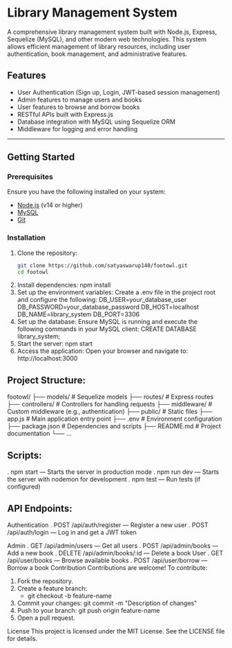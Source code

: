 # Library Management System

A comprehensive library management system built with Node.js, Express, Sequelize (MySQL), and other modern web technologies. This system allows efficient management of library resources, including user authentication, book management, and administrative features.

## Features

- User Authentication (Sign up, Login, JWT-based session management)
- Admin features to manage users and books
- User features to browse and borrow books
- RESTful APIs built with Express.js
- Database integration with MySQL using Sequelize ORM
- Middleware for logging and error handling

---

## Getting Started

### Prerequisites

Ensure you have the following installed on your system:

- [Node.js](https://nodejs.org/) (v14 or higher)
- [MySQL](https://dev.mysql.com/downloads/)
- [Git](https://git-scm.com/)

### Installation

1. Clone the repository:
   ```bash
   git clone https://github.com/satyaswarup140/footowl.git
   cd footowl
2. Install dependencies:
   npm install
3. Set up the environment variables: Create a .env file in the project root and configure the following:
   DB_USER=your_database_user
   DB_PASSWORD=your_database_password
   DB_HOST=localhost
   DB_NAME=library_system
   DB_PORT=3306
4. Set up the database: Ensure MySQL is running and execute the following commands in your MySQL client:
   CREATE DATABASE library_system;
5. Start the server:
   npm start
6. Access the application: Open your browser and navigate to:
   http://localhost:3000
   
## Project Structure:
footowl/
├── models/            # Sequelize models
├── routes/            # Express routes
├── controllers/       # Controllers for handling requests
├── middleware/        # Custom middleware (e.g., authentication)
├── public/            # Static files
├── app.js             # Main application entry point
├── .env               # Environment configuration
├── package.json       # Dependencies and scripts
├── README.md          # Project documentation
└── ...
## Scripts:
. npm start — Starts the server in production mode
. npm run dev — Starts the server with nodemon for development
. npm test — Run tests (if configured)
## API Endpoints:
Authentication
. POST /api/auth/register — Register a new user
. POST /api/auth/login — Log in and get a JWT token

Admin
. GET /api/admin/users — Get all users
. POST /api/admin/books — Add a new book
. DELETE /api/admin/books/:id — Delete a book
User
. GET /api/user/books — Browse available books
. POST /api/user/borrow — Borrow a book
Contribution
Contributions are welcome! To contribute:
1. Fork the repository.
2. Create a feature branch:
   - git checkout -b feature-name
3. Commit your changes:
   git commit -m "Description of changes"
4. Push to your branch:
   git push origin feature-name
5. Open a pull request.

License
This project is licensed under the MIT License. See the LICENSE file for details.
